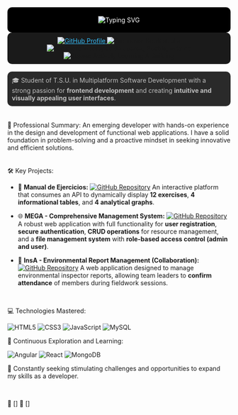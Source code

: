 <div align="center" style="background-color: #000; color: white; padding: 20px; border-radius: 10px;">
  <img src="https://readme-typing-svg.herokuapp.com?font=Fira+Code&size=30&pause=1000&color=36BCF7&width=435&lines=👋+Hello+I'm+Citlalli" alt="Typing SVG" />
</div>

<div align="center" style="background-color: #1a1a1a; padding: 10px; border-radius: 10px;">
  <a href="https://github.com/KouDionicio" style="color: #36BCF7;">
    <img src="https://img.shields.io/badge/GitHub-KouDionicio-24292e?style=flat-square&logo=github" alt="GitHub Profile" />
  </a>
  <img src="https://img.shields.io/badge/Pronouns-Kou%2FEstrella-informational?style=flat-square" alt="Pronouns: Kou/Estrella" />
  <img src="https://img.shields.io/badge/Location-Xicotepec%20de%20Ju%C3%A1rez%2C%20Puebla%2C%20M%C3%A9xico-informational?style=flat-square" alt="Location: Xicotepec de Juárez, Puebla, México" />
  <img src="https://img.shields.io/badge/Status-Actively%20Learning%20%26%20Building-brightgreen?style=flat-square" alt="Status: Actively Learning & Building" />
</div>

<br>

<div style="background-color: #2a2a2a; color: #c0c0c0; padding: 10px; border-radius: 10px;">
  🎓 Student of T.S.U. in Multiplatform Software Development with a strong passion for <strong>frontend development</strong> and creating <strong>intuitive and visually appealing user interfaces</strong>.
</div>
<br><br>
💼 Professional Summary:
An emerging developer with hands-on experience in the design and development of functional web applications. I have a solid foundation in problem-solving and a proactive mindset in seeking innovative and efficient solutions. 
<br><br><br>
🛠️ Key Projects:

- 🚀 **Manual de Ejercicios:**
  [![GitHub Repository](https://img.shields.io/badge/Repository-View%20on%20GitHub-blue?style=flat-square&logo=github)](https://github.com/KouDionicio/ManualEjercicios_5A_230237.git)
  An interactive platform that consumes an API to dynamically display **12 exercises**, **4 informational tables**, and **4 analytical graphs**.

- 🌐 **MEGA - Comprehensive Management System:**
  [![GitHub Repository](https://img.shields.io/badge/Repository-View%20on%20GitHub-blue?style=flat-square&logo=github)](https://github.com/KouDionicio/MEGA-230237.git)
  A robust web application with full functionality for **user registration**, **secure authentication**, **CRUD operations** for resource management, and a **file management system** with **role-based access control (admin and user)**.

- 🌳 **InsA - Environmental Report Management (Collaboration):**
  [![GitHub Repository](https://img.shields.io/badge/Repository-View%20on%20GitHub-blue?style=flat-square&logo=github)](https://github.com/EMATIAS230045/P.InsA.git)
  A web application designed to manage environmental inspector reports, allowing team leaders to **confirm attendance** of members during fieldwork sessions.

  <br>
💻 Technologies Mastered:
<p align="left">
  <img src="https://img.shields.io/badge/HTML5-E34F26?style=for-the-badge&logo=html5&logoColor=white" alt="HTML5">
  <img src="https://img.shields.io/badge/CSS3-1572B6?style=for-the-badge&logo=css3&logoColor=white" alt="CSS3">
  <img src="https://img.shields.io/badge/JavaScript-F7DF1E?style=for-the-badge&logo=javascript&logoColor=black" alt="JavaScript">
  <img src="https://img.shields.io/badge/MySQL-4479A1?style=for-the-badge&logo=mysql&logoColor=white" alt="MySQL">
</p>

🔭 Continuous Exploration and Learning:
<p align="left">
  <img src="https://img.shields.io/badge/Angular-DD0031?style=for-the-badge&logo=angular&logoColor=white" alt="Angular">
  <img src="https://img.shields.io/badge/React-61DAFB?style=for-the-badge&logo=react&logoColor=black" alt="React">
  <img src="https://img.shields.io/badge/MongoDB-47A248?style=for-the-badge&logo=mongodb&logoColor=white" alt="MongoDB">
</p>

🚀 Constantly seeking stimulating challenges and opportunities to expand my skills as a developer.

<br>

🔗 []
🔗 []
